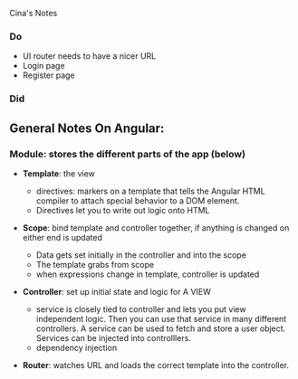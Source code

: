 Cina's Notes

### Do
 - UI router needs to have a nicer URL
 - Login page
 - Register page
    
    
    
    
### Did







## General Notes On Angular:
    
### Module: stores the different parts of the app (below)
 - **Template**: the view
   - directives: markers on a template
            that tells the Angular HTML compiler
            to attach special behavior
            to a DOM element.
   - Directives let you to write out logic onto HTML    
    
 - **Scope**: bind template and controller together,
        if anything is changed on either end is updated
   - Data gets set initially in the controller and into the scope
   - The template grabs from scope
   - when expressions change in template, controller is updated
    
 - **Controller**: set up initial state and logic for A VIEW
   - service is closely tied to controller
            and lets you put view independent logic.
            Then you can use that service in many different
            controllers. A service can be used to fetch and
            store a user object. Services can be injected into
            controlllers.
    - dependency injection
    
 - **Router**: watches URL and loads the correct template
        into the controller.

